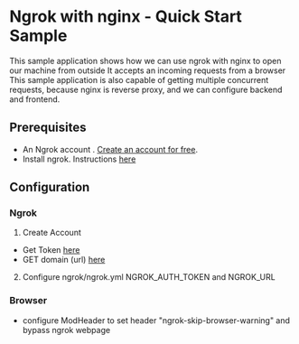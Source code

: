 # Ngrok with nginx - Quick Start Sample

This sample application shows how we can use ngrok with nginx to open our machine from outside
It accepts an incoming requests from a browser
This sample application is also capable of getting multiple concurrent requests, because nginx is reverse proxy, and we can configure backend and frontend.


## Prerequisites

- An Ngrok account . [Create an account for free](https://ngrok.com/). 
- Install ngrok. Instructions [here](https://ngrok.com/docs/getting-started/)
 


## Configuration

### Ngrok
1. Create Account 
 - Get Token [here](https://dashboard.ngrok.com/authtokens)
 - GET domain (url) [here](https://dashboard.ngrok.com/domains)

2. Configure ngrok/ngrok.yml
NGROK_AUTH_TOKEN
and
NGROK_URL

### Browser
- configure ModHeader to set header "ngrok-skip-browser-warning" and bypass ngrok webpage
